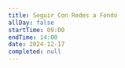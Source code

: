 ```yaml
---
title: Seguir Con Redes a Fondo
allDay: false
startTime: 09:00
endTime: 14:00
date: 2024-12-17
completed: null
---
```

